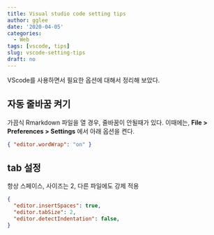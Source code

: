 ```yaml
---
title: Visual studio code setting tips
author: gglee
date: '2020-04-05'
categories:
  - Web
tags: [vscode, tips]
slug: vscode-setting-tips
draft: no
---
```


VScode를 사용하면서 필요한 옵션에 대해서 정리해 보았다.

## 자동 줄바꿈 켜기

가끔식 Rmarkdown 파일을 열 경우, 줄바꿈이 안될때가 있다. 이때에는,
**File > Preferences > Settings** 에서 아래 옵션을 켠다.

```json
{ "editor.wordWrap": "on" }
```

## tab 설정

항상 스페이스, 사이즈는 2, 다른 파일에도 강제 적용

```json
{
  "editor.insertSpaces": true,
  "editor.tabSize": 2,
  "editor.detectIndentation": false,
}
```
